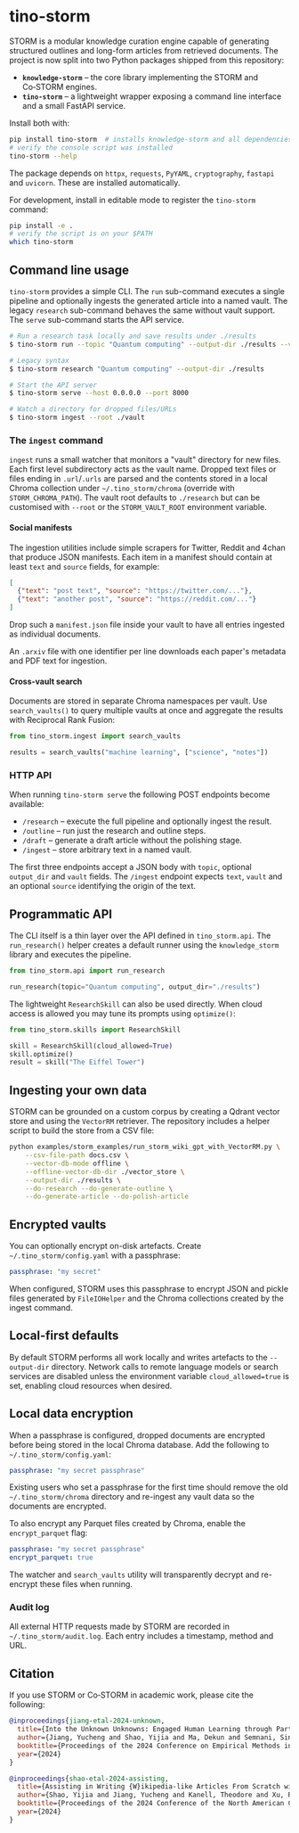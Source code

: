 # tino-storm

STORM is a modular knowledge curation engine capable of generating structured
outlines and long-form articles from retrieved documents.  The project is now
split into two Python packages shipped from this repository:

- **`knowledge-storm`** – the core library implementing the STORM and
  Co‑STORM engines.
- **`tino-storm`** – a lightweight wrapper exposing a command line interface and
  a small FastAPI service.

Install both with:

```bash
pip install tino-storm  # installs knowledge-storm and all dependencies
# verify the console script was installed
tino-storm --help

```

The package depends on `httpx`, `requests`, `PyYAML`, `cryptography`,
`fastapi` and `uvicorn`. These are installed automatically.

For development, install in editable mode to register the `tino-storm` command:

```bash
pip install -e .
# verify the script is on your $PATH
which tino-storm
```

## Command line usage

`tino-storm` provides a simple CLI.  The `run` sub-command executes a single
pipeline and optionally ingests the generated article into a named vault.  The
legacy `research` sub-command behaves the same without vault support.  The
`serve` sub-command starts the API service.

```bash
# Run a research task locally and save results under ./results
$ tino-storm run --topic "Quantum computing" --output-dir ./results --vault demo

# Legacy syntax
$ tino-storm research "Quantum computing" --output-dir ./results

# Start the API server
$ tino-storm serve --host 0.0.0.0 --port 8000

# Watch a directory for dropped files/URLs
$ tino-storm ingest --root ./vault
```

### The `ingest` command

`ingest` runs a small watcher that monitors a "vault" directory for new files.
Each first level subdirectory acts as the vault name. Dropped text files or
files ending in `.url`/`.urls` are parsed and the contents stored in a local
Chroma collection under `~/.tino_storm/chroma` (override with
`STORM_CHROMA_PATH`). The vault root defaults to `./research` but can be
customised with `--root` or the `STORM_VAULT_ROOT` environment variable.

#### Social manifests

The ingestion utilities include simple scrapers for Twitter, Reddit and 4chan
that produce JSON manifests.  Each item in a manifest should contain at least
`text` and `source` fields, for example:

```json
[
  {"text": "post text", "source": "https://twitter.com/..."},
  {"text": "another post", "source": "https://reddit.com/..."}
]
```

Drop such a `manifest.json` file inside your vault to have all entries ingested
as individual documents.

An `.arxiv` file with one identifier per line downloads each paper's metadata
and PDF text for ingestion.

#### Cross-vault search

Documents are stored in separate Chroma namespaces per vault.  Use
`search_vaults()` to query multiple vaults at once and aggregate the results
with Reciprocal Rank Fusion:

```python
from tino_storm.ingest import search_vaults

results = search_vaults("machine learning", ["science", "notes"])
```

### HTTP API

When running `tino-storm serve` the following POST endpoints become available:

- `/research` – execute the full pipeline and optionally ingest the result.
- `/outline` – run just the research and outline steps.
- `/draft` – generate a draft article without the polishing stage.
- `/ingest` – store arbitrary text in a named vault.

The first three endpoints accept a JSON body with `topic`, optional
`output_dir` and `vault` fields.  The `/ingest` endpoint expects `text`,
`vault` and an optional `source` identifying the origin of the text.

## Programmatic API

The CLI itself is a thin layer over the API defined in `tino_storm.api`.
The `run_research()` helper creates a default runner using the
`knowledge_storm` library and executes the pipeline.

```python
from tino_storm.api import run_research

run_research(topic="Quantum computing", output_dir="./results")
```

The lightweight `ResearchSkill` can also be used directly. When cloud access is
allowed you may tune its prompts using `optimize()`:

```python
from tino_storm.skills import ResearchSkill

skill = ResearchSkill(cloud_allowed=True)
skill.optimize()
result = skill("The Eiffel Tower")
```

## Ingesting your own data

STORM can be grounded on a custom corpus by creating a Qdrant vector store and
using the `VectorRM` retriever.  The repository includes a helper script to build
the store from a CSV file:

```bash
python examples/storm_examples/run_storm_wiki_gpt_with_VectorRM.py \
    --csv-file-path docs.csv \
    --vector-db-mode offline \
    --offline-vector-db-dir ./vector_store \
    --output-dir ./results \
    --do-research --do-generate-outline \
    --do-generate-article --do-polish-article
```

## Encrypted vaults

You can optionally encrypt on-disk artefacts.  Create
`~/.tino_storm/config.yaml` with a passphrase:

```yaml
passphrase: "my secret"
```

When configured, STORM uses this passphrase to encrypt JSON and pickle files
generated by `FileIOHelper` and the Chroma collections created by the ingest
command.

## Local-first defaults

By default STORM performs all work locally and writes artefacts to the
`--output-dir` directory.  Network calls to remote language models or search
services are disabled unless the environment variable `cloud_allowed=true` is
set, enabling cloud resources when desired.

## Local data encryption

When a passphrase is configured, dropped documents are encrypted before being
stored in the local Chroma database.  Add the following to
`~/.tino_storm/config.yaml`:

```yaml
passphrase: "my secret passphrase"
```

Existing users who set a passphrase for the first time should remove the old
`~/.tino_storm/chroma` directory and re-ingest any vault data so the documents
are encrypted.

To also encrypt any Parquet files created by Chroma, enable the
``encrypt_parquet`` flag:

```yaml
passphrase: "my secret passphrase"
encrypt_parquet: true
```

The watcher and ``search_vaults`` utility will transparently decrypt and re-
encrypt these files when running.

### Audit log

All external HTTP requests made by STORM are recorded in
``~/.tino_storm/audit.log``.  Each entry includes a timestamp, method and URL.

## Citation

If you use STORM or Co‑STORM in academic work, please cite the following:

```bibtex
@inproceedings{jiang-etal-2024-unknown,
  title={Into the Unknown Unknowns: Engaged Human Learning through Participation in Language Model Agent Conversations},
  author={Jiang, Yucheng and Shao, Yijia and Ma, Dekun and Semnani, Sina and Lam, Monica},
  booktitle={Proceedings of the 2024 Conference on Empirical Methods in Natural Language Processing},
  year={2024}
}

@inproceedings{shao-etal-2024-assisting,
  title={Assisting in Writing {W}ikipedia-like Articles From Scratch with Large Language Models},
  author={Shao, Yijia and Jiang, Yucheng and Kanell, Theodore and Xu, Peter and Khattab, Omar and Lam, Monica},
  booktitle={Proceedings of the 2024 Conference of the North American Chapter of the Association for Computational Linguistics: Human Language Technologies},
  year={2024}
}
```
